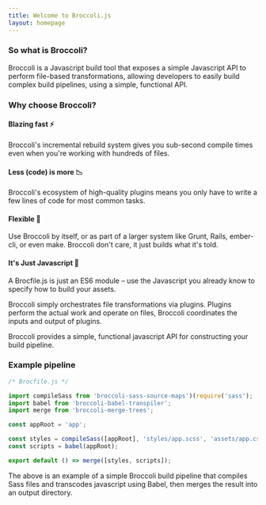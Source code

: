 ```yaml
---
title: Welcome to Broccoli.js
layout: homepage
---
```


### So what is Broccoli?

Broccoli is a Javascript build tool that exposes a simple Javascript API to perform file-based transformations,
allowing developers to easily build complex build pipelines, using a simple, functional API.

### Why choose Broccoli?

<div class="summary">
    <div>
        <h4>Blazing fast ⚡️</h4>
        <p>Broccoli's incremental rebuild system gives you sub-second compile times even when you're working with hundreds of files.</p>
    </div>
    <div>
        <h4>Less (code) is more 📉</h4>
        <p>Broccoli's ecosystem of high-quality plugins means you only have to write a few lines of code for most common tasks.</p>
    </div>
    <div>
        <h4>Flexible 🤸‍</h4>
        <p>Use Broccoli by itself, or as part of a larger system like Grunt, Rails, ember-cli, or even make. Broccoli don't care, it just builds what it's told.</p>
    </div>
    <div>
        <h4>It's Just Javascript 🙌</h4>
        <p>A Brocfile.js is just an ES6 module – use the Javascript you already know to specify how to build your assets.</p>
    </div>
</div>

Broccoli simply orchestrates file transformations via plugins. Plugins perform the actual work and operate on files,
Broccoli coordinates the inputs and output of plugins.

Broccoli provides a simple, functional javascript API for constructing your build pipeline.

### Example pipeline

```js
/* Brocfile.js */

import compileSass from 'broccoli-sass-source-maps')(require('sass');
import babel from 'broccoli-babel-transpiler';
import merge from 'broccoli-merge-trees';

const appRoot = 'app';

const styles = compileSass([appRoot], 'styles/app.scss', 'assets/app.css');
const scripts = babel(appRoot);

export default () => merge([styles, scripts]);
```

The above is an example of a simple Broccoli build pipeline that compiles Sass files and transcodes javascript using
Babel, then merges the result into an output directory.
